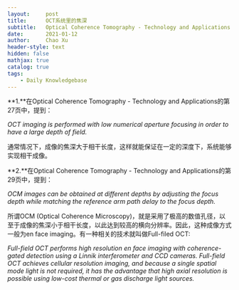 ```yaml
---
layout:     post
title:      OCT系统里的焦深
subtitle:   Optical Coherence Tomography - Technology and Applications
date:       2021-01-12
author:     Chao Xu
header-style: text
hidden: false
mathjax: true
catalog: true
tags:
    - Daily Knowledgebase
---
```


**1.**在Optical Coherence Tomography - Technology and Applications的第27页中，提到：

*OCT imaging is performed with low numerical aperture focusing in order to have a large depth of field.*

通常情况下，成像的焦深大于相干长度，这样就能保证在一定的深度下，系统能够实现相干成像。

**2.**在Optical Coherence Tomography - Technology and Applications的第29页中，提到：

*OCM images can be obtained at different depths by adjusting the focus depth while matching the reference arm path delay to the focus depth.*

所谓OCM (Optical Coherence Microscopy)，就是采用了极高的数值孔径，以至于成像的焦深小于相干长度，以此达到较高的横向分辨率。因此，这种成像方式一般为en face imaging。有一种相关的技术就叫做Full-filed OCT:

*Full-field OCT performs high resolution en face imaging with coherence-gated detection using a Linnik interferometer and CCD cameras. Full-field OCT achieves cellular resolution imaging, and*
*because a single spatial mode light is not required, it has the advantage that high axial resolution is possible using low-cost thermal or gas discharge light sources.*